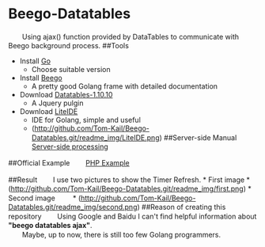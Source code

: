 # Beego-Datatables
　　Using ajax() function provided by DataTables to communicate with Beego background process.
##Tools
* Install  [Go](docscn.studygolang.com/doc/install)
	* Choose suitable version
* Install  [Beego](beego.me/quickstart)
	* A pretty good Golang frame with detailed documentation
* Download [Datatables-1.10.10](http://datatables.net/releases/DataTables-1.10.10.zip)
	* A Jquery pulgin
* Download [LiteIDE](http://www.golangtc.com/download/liteide)
	* IDE for Golang, simple and useful
	* (http://github.com/Tom-Kail/Beego-Datatables.git/readme_img/LiteIDE.png)
##Server-side Manual
　　[Server-side processing](http://datatables.club/manual/server-side.html)

##Official Example
　　[PHP Example](http://datatables.club/example/server_side/simple.html)

##Result
　　I use two pictures to show the Timer Refresh.
	* First image
		* (http://github.com/Tom-Kail/Beego-Datatables.git/readme_img/first.png)
	* Second image
　　		* (http://github.com/Tom-Kail/Beego-Datatables.git/readme_img/second.png)
##Reason of creating this repository
　　Using Google and Baidu I can't find helpful information about <strong>"beego datatables ajax"</strong>.<br/>
　　Maybe, up to now, there is still too few Golang programmers.<br/> 

